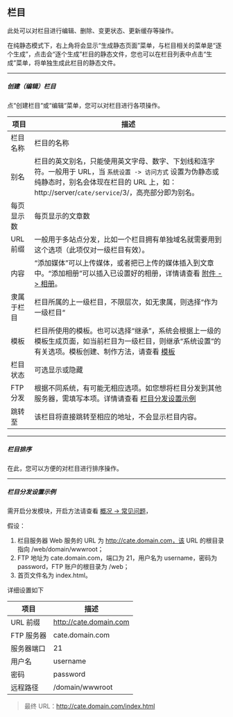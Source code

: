 ## 栏目

此处可以对栏目进行编辑、删除、变更状态、更新缓存等操作。

在纯静态模式下，右上角将会显示“生成静态页面”菜单，与栏目相关的菜单是“逐个生成”，点击会“逐个生成”栏目的静态文件，您也可以在栏目列表中点击“生成”菜单，将单独生成此栏目的静态文件。

----------

##### 创建（编辑）栏目

点“创建栏目“或“编辑“菜单，您可以对栏目进行各项操作。


| 项目 | 描述 |
| - | - |
| 栏目名称 | 栏目的名称 |
| 别名 | 栏目的英文别名，只能使用英文字母、数字、下划线和连字符。一般用于 URL，当 `系统设置 -> 访问方式` 设置为伪静态或纯静态时，别名会体现在栏目的 URL 上，如：http://server/`cate/service`/3/，高亮部分即为别名。 |
| 每页显示数 | 每页显示的文章数 |
| URL 前缀 | 一般用于多站点分发，比如一个栏目拥有单独域名就需要用到这个选项（此项仅对一级栏目有效）。 |
| 内容 | “添加媒体”可以上传媒体，或者把已上传的媒体插入到文章中。“添加相册”可以插入已设置好的相册，详情请查看 [附件 -> 相册](attach_album.md)。 |
| 隶属于栏目 | 栏目所属的上一级栏目，不限层次，如无隶属，则选择“作为一级栏目“ |
| 模板 | 栏目所使用的模板。也可以选择“继承”，系统会根据上一级的模板生成页面，如当前栏目为一级栏目，则继承“系统设置”的有关选项。模板创建、制作方法，请查看 [模板](../template/index.md) |
| 栏目状态 | 可选显示或隐藏 |
| FTP 分发 | 根据不同系统，有可能无相应选项。如您想将栏目分发到其他服务器，需填写本项。详情请查看 [栏目分发设置示例](#ftp) |
| 跳转至 | 该栏目将直接跳转至相应的地址，不会显示栏目内容。|


----------

##### 栏目排序

在此，您可以方便的对栏目进行排序操作。

----------

<span id="ftp"></span>

##### 栏目分发设置示例

需开启分发模块，开启方法请查看 [概况 -> 常见问题](../index/faq.md)，

假设：

1. 栏目服务器 Web 服务的 URL 为 http://cate.domain.com，该 URL 的根目录指向 /web/domain/wwwroot；
2. FTP 地址为 cate.domain.com，端口为 21，用户名为 username，密码为 password，FTP 账户的根目录为 /web；
3. 首页文件名为 index.html。

详细设置如下

| 项目 | 描述 |
| - | - |
| URL 前缀 | http://cate.domain.com |
| FTP 服务器 | cate.domain.com |
| 服务器端口 | 21 |
| 用户名 | username |
| 密码 | password |
| 远程路径 | /domain/wwwroot |

> 最终 URL：http://cate.domain.com/index.html
